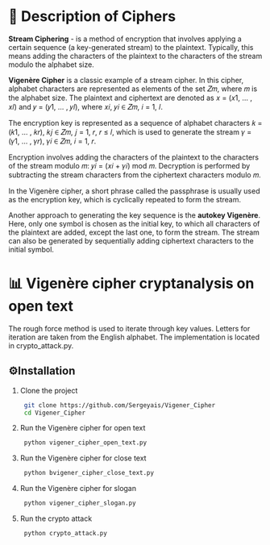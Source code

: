 # 📃 Description of Ciphers
**Stream Ciphering** - is a method of encryption that involves applying a certain sequence (a key-generated stream) to the plaintext. Typically, this means adding the characters of the plaintext to the characters of the stream modulo the alphabet size.

**Vigenère Cipher** is a classic example of a stream cipher. In this cipher, alphabet characters are represented as elements of the set 𝑍𝑚, where 𝑚 is the alphabet size. The plaintext and ciphertext are denoted as 𝑥 = (𝑥1, … , 𝑥𝑙) and 𝑦 = (𝑦1, … , 𝑦𝑙), where 𝑥𝑖, 𝑦𝑖 ∈ 𝑍𝑚, 𝑖 = 1, 𝑙.

The encryption key is represented as a sequence of alphabet characters 𝑘 = (𝑘1, … , 𝑘𝑟), 𝑘𝑗 ∈ 𝑍𝑚, 𝑗 = 1, 𝑟, 𝑟 ≤ 𝑙, which is used to generate the stream 𝛾 = (𝛾1, … , 𝛾𝑟), 𝛾𝑖 ∈ 𝑍𝑚, 𝑖 = 1, 𝑟.

Encryption involves adding the characters of the plaintext to the characters of the stream modulo 𝑚: 𝑦𝑖 = (𝑥𝑖 + 𝛾𝑖) mod 𝑚. Decryption is performed by subtracting the stream characters from the ciphertext characters modulo 𝑚.

In the Vigenère cipher, a short phrase called the passphrase is usually used as the encryption key, which is cyclically repeated to form the stream.

Another approach to generating the key sequence is the **autokey Vigenère**. Here, only one symbol is chosen as the initial key, to which all characters of the plaintext are added, except the last one, to form the stream. The stream can also be generated by sequentially adding ciphertext characters to the initial symbol.

# 📊 Vigenère cipher cryptanalysis on open text


The rough force method is used to iterate through key values. Letters for iteration are taken from the English alphabet.
The implementation is located in crypto_attack.py.


## ⚙️Installation
1. Clone the project
   ```bash
    git clone https://github.com/Sergeyais/Vigener_Cipher
    cd Vigener_Cipher
    ```
2. Run the Vigenère cipher for open text
   ```bash 
    python vigener_cipher_open_text.py
   ```
3. Run the Vigenère cipher for close text
   ```bash
    python bvigener_cipher_close_text.py
   ```
4. Run the Vigenère cipher for slogan
   ```bash 
    python vigener_cipher_slogan.py
   ```
5. Run the crypto attack
   ```bash 
    python crypto_attack.py 
   ```


